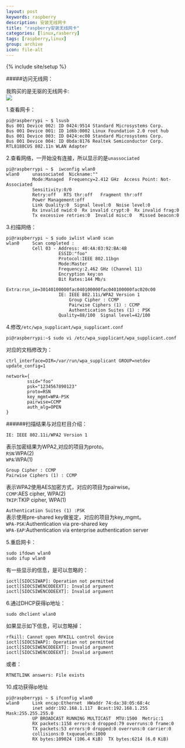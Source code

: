 ```yaml
---
layout: post
keywords: raspberry
description: 安装无线网卡
title: "raspberry安装无线网卡"
categories: [linux,rasberry]
tags: [raspberry,linux]
group: archive
icon: file-alt
---
```

{% include site/setup %}
 
#####访问无线网：  

我购买的是无驱的无线网卡:  
![](http://uuair.qiniudn.com/image/3/87/412ed7205dd2b94c30f6859e43f6d.jpg)  

1.查看网卡：  

```
pi@raspberrypi ~ $ lsusb
Bus 001 Device 002: ID 0424:9514 Standard Microsystems Corp. 
Bus 001 Device 001: ID 1d6b:0002 Linux Foundation 2.0 root hub
Bus 001 Device 003: ID 0424:ec00 Standard Microsystems Corp. 
Bus 001 Device 004: ID 0bda:8176 Realtek Semiconductor Corp. RTL8188CUS 802.11n WLAN Adapter
```

2.查看网络，一开始没有连接，所以显示的是`unassociated`    

```
pi@raspberrypi ~ $  iwconfig wlan0
wlan0     unassociated  Nickname:""
          Mode:Managed  Frequency=2.412 GHz  Access Point: Not-Associated   
          Sensitivity:0/0  
          Retry:off   RTS thr:off   Fragment thr:off
          Power Management:off
          Link Quality:0  Signal level:0  Noise level:0
          Rx invalid nwid:0  Rx invalid crypt:0  Rx invalid frag:0
          Tx excessive retries:0  Invalid misc:0   Missed beacon:0
``` 

3.扫描网络：  

```
pi@raspberrypi ~ $ sudo iwlist wlan0 scan
wlan0     Scan completed :
          Cell 03 - Address: 40:4A:03:92:BA:4B
                    ESSID:"foo"
                    Protocol:IEEE 802.11bgn
                    Mode:Master
                    Frequency:2.462 GHz (Channel 11)
                    Encryption key:on
                    Bit Rates:144 Mb/s
                    Extra:rsn_ie=30140100000fac040100000fac040100000fac020c00
                    IE: IEEE 802.11i/WPA2 Version 1
                        Group Cipher : CCMP
                        Pairwise Ciphers (1) : CCMP
                        Authentication Suites (1) : PSK
                    Quality=88/100  Signal level=42/100  
```  

4.修改`/etc/wpa_supplicant/wpa_supplicant.conf`  

`pi@raspberrypi:~$ sudo vi /etc/wpa_supplicant/wpa_supplicant.conf`  

对应的文档修改为：  

```
ctrl_interface=DIR=/var/run/wpa_supplicant GROUP=netdev
update_config=1

network={
        ssid="foo"
        psk="1234567890123"
        proto=RSN
        key_mgmt=WPA-PSK
        pairwise=CCMP
        auth_alg=OPEN
}
```

######扫描结果与对应栏目介绍：  

`IE: IEEE 802.11i/WPA2 Version 1`  

表示加密结果为WPA2,对应的项目为proto。  
`RSN`:WPA(2)  
`WPA`:WPA(1)  

```
Group Cipher : CCMP 
Pairwise Ciphers (1) : CCMP
```
表示WPA2使用AES加密方式，对应的项目为pairwise。  
`CCMP`:AES cipher, WPA(2)  
`TKIP`:TKIP cipher, WPA(1)  

`Authentication Suites (1) :PSK`  
表示使用pre-shared key做鉴定，对应的项目为key_mgmt。  
`WPA-PSK`:Authentication via pre-shared key  
`WPA-EAP`:Authentication via enterprise authentication server  

5.重启网卡：  

    sudo ifdown wlan0  
    sudo ifup wlan0  

有一些显示的信息，是可以忽略的：  

```
ioctl[SIOCSIWAP]: Operation not permitted
ioctl[SIOCSIWENCODEEXT]: Invalid argument
ioctl[SIOCSIWENCODEEXT]: Invalid argument
```  

6.通过DHCP获得ip地址：

    sudo dhclient wlan0  

如果显示如下信息，可以忽略掉：  

```
rfkill: Cannot open RFKILL control device
ioctl[SIOCSIWAP]: Operation not permitted
ioctl[SIOCSIWENCODEEXT]: Invalid argument
ioctl[SIOCSIWENCODEEXT]: Invalid argument
```  

或者：

    RTNETLINK answers: File exists  

10.成功获得ip地址  

```
pi@raspberrypi ~ $ ifconfig wlan0
wlan0     Link encap:Ethernet  HWaddr 74:da:38:05:68:4c  
          inet addr:192.168.1.117  Bcast:192.168.1.255  Mask:255.255.255.0
          UP BROADCAST RUNNING MULTICAST  MTU:1500  Metric:1
          RX packets:1158 errors:0 dropped:79 overruns:0 frame:0
          TX packets:53 errors:0 dropped:0 overruns:0 carrier:0
          collisions:0 txqueuelen:1000 
          RX bytes:109024 (106.4 KiB)  TX bytes:6214 (6.0 KiB)
```

